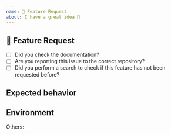 ```yaml
---
name: 🚀 Feature Request
about: I have a great idea 🙂
---
```

<!-- Help us manage issues by specifying the following information. -->

## 🚀 Feature Request

<!-- Check one of the following options with "x" -->

* [ ] Did you check the documentation?
* [ ] Are you reporting this issue to the correct repository?
* [ ] Did you perform a search to check if this feature has not been requested before?

## Expected behavior

<!-- Describe what the desired behavior would be -->

## Environment

Others:
<!-- Anything else relevant?  Operating system version, IDE, package manager, HTTP server, ... -->
